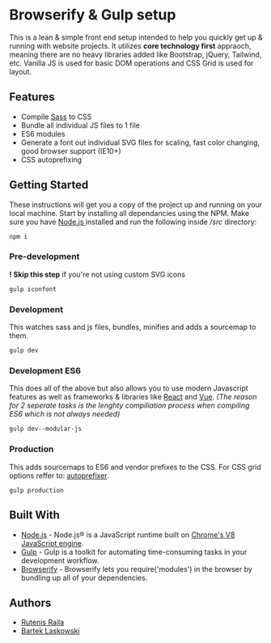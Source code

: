 #  Browserify & Gulp setup

This is a lean & simple front end setup intended to help you quickly get up & running with website projects. 
It utilizes **core technology first** appraoch, meaning there are no heavy libraries added like Bootstrap, jQuery, Tailwind, etc. 
Vanilla JS is used for basic DOM operations and CSS Grid is used for layout. 

## Features

 - Compile [Sass](https://sass-lang.com/)  to CSS
 - Bundle all individual JS files to 1 file
 - ES6 modules
 - Generate a font out individual SVG files for scaling, fast color changing, good browser support (IE10+)
 - CSS autoprefixing
 
## Getting Started

These instructions will get you a copy of the project up and running on your local machine. 
Start by installing all dependancies using the NPM.
Make sure you have  [Node.js ](https://nodejs.org/en/) installed and run the following inside */src* directory:

```
npm i
```

### Pre-development 
**! Skip this step** if you're not using custom SVG icons

```
gulp iconfont
```

### Development 
This watches sass and js files,  bundles, minifies and adds a sourcemap to them.
```
gulp dev
```

### Development ES6
This does all of the above but also allows you to use modern Javascript features as well as frameworks & libraries like [React](https://reactjs.org/) and [Vue](https://vuejs.org/). 
*(The reason for 2 seperate tasks is the lenghty compiliation process when compiling ES6 which is not always needed)*
```
gulp dev--modular-js
```
### Production 
This adds sourcemaps to ES6 and vendor prefixes to the CSS. For CSS grid options reffer to: [autoprefixer](https://github.com/postcss/autoprefixer#grid-autoplacement-support-in-ie).
```
gulp production
```

## Built With

* [Node.js](https://gulpjs.com/) - Node.js® is a JavaScript runtime built on [Chrome's V8 JavaScript engine](https://v8.dev/).
* [Gulp](https://gulpjs.com/) - Gulp is a toolkit for automating time-consuming tasks in your development workflow.
* [Browserify](http://browserify.org/) - Browserify lets you require('modules') in the browser by bundling up all of your dependencies.

## Authors

 - [Rutenis Raila](https://github.com/railaru)   
 - [Bartek Laskowski](https://github.com/und3rdg)
